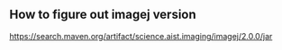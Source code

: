 ## How to figure out imagej version

https://search.maven.org/artifact/science.aist.imaging/imagej/2.0.0/jar